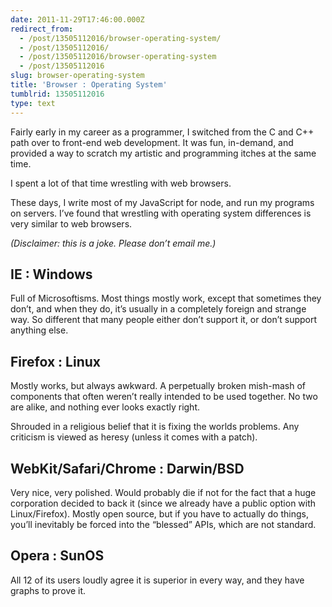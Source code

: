 ```yaml
---
date: 2011-11-29T17:46:00.000Z
redirect_from:
  - /post/13505112016/browser-operating-system/
  - /post/13505112016/
  - /post/13505112016/browser-operating-system
  - /post/13505112016
slug: browser-operating-system
title: 'Browser : Operating System'
tumblrid: 13505112016
type: text
---
```

<p>Fairly early in my career as a programmer, I switched from the C and C++ path over to front-end web development. It was fun, in-demand, and provided a way to scratch my artistic and programming itches at the same time.</p>

<p>I spent a lot of that time wrestling with web browsers.</p>

<p>These days, I write most of my JavaScript for node, and run my programs on servers. I&rsquo;ve found that wrestling with operating system differences is very similar to web browsers.</p>

<p><i>(Disclaimer: this is a joke. Please don&rsquo;t email me.)</i></p>

<h2>IE : Windows</h2>

<p>Full of Microsoftisms. Most things mostly work, except that sometimes they don&rsquo;t, and when they do, it&rsquo;s usually in a completely foreign and strange way. So different that many people either don&rsquo;t support it, or don&rsquo;t support anything else.</p>

<h2>Firefox : Linux</h2>

<p>Mostly works, but always awkward. A perpetually broken mish-mash of components that often weren&rsquo;t really intended to be used together. No two are alike, and nothing ever looks exactly right.</p>

<p>Shrouded in a religious belief that it is fixing the worlds problems. Any criticism is viewed as heresy (unless it comes with a patch).</p>

<h2>WebKit/Safari/Chrome : Darwin/BSD</h2>

<p>Very nice, very polished. Would probably die if not for the fact that a huge corporation decided to back it (since we already have a public option with Linux/Firefox). Mostly open source, but if you have to actually do things, you&rsquo;ll inevitably be forced into the &ldquo;blessed&rdquo; APIs, which are not standard.</p>

<h2>Opera : SunOS</h2>

<p>All 12 of its users loudly agree it is superior in every way, and they have graphs to prove it.</p>

